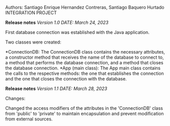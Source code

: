 Authors: Santiago Enrique Hernandez Contreras, Santiago Baquero Hurtado
INTEGRATION PROJECT

**Release notes**
*Version 1.0*
*DATE: March 24, 2023*

First database connection was established with the Java application.

Two classes were created:

*ConnectionDB: The ConnectionDB class contains the necessary attributes, a constructor method that receives the name of the database to connect to, a method that performs the database connection, and a method that closes the database connection.
*App (main class): The App main class contains the calls to the respective methods: the one that establishes the connection and the one that closes the connection with the database.

**Release notes**
*Version 1.1*
*DATE: March 28, 2023*

Changes:

Changed the access modifiers of the attributes in the 'ConnectionDB' class from 'public' to 'private' to maintain encapsulation and prevent modification from external sources.